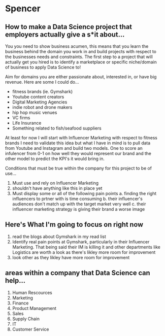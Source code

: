 # Spencer

## How to make a Data Science project that employers actually give a s*it about...

You you need to show business acumen, this means that you learn the business behind the domain you work in and build projects with respect to the businesses needs and constraints. The first step to a project that will actually get you hired is to identify a marketplace or specific niche/domain of business to apply Data Science to!

Aim for domains you are either passionate about, interested in, or have big revenue.
Here are some I could do...
* fitness brands (ie. Gymshark)
* Youtube content creators
* Digital Marketing Agencies  
* indie robot and drone makers
* hip hop music venues
* VC firms
* Life Insurance
* Something related to fish/seafood suppliers


At least for now I will start with Influencer Marketing with respect to fitness brands
I need to validate this idea but what I have in mind is to pull data from Youtube and Instagram and build two models. One to score an infulencer from 0-1 on how well they would represent our brand and the other model to predict the KPI's it would bring in.

Conditions that must be true within the company for this project to be of use...
1. Must use and rely on Influencer Marketing
2. shouldn't have anything like this in place yet
3. Must display some or all of the following pain points
a. finding the right influencers to prtner with is time consuming
b. their influencer's audiences don't match up with the target market very well
c. their influencer marketing strategy is giving their brand a worse image

## Here's What I'm going to focus on right now
1. read the blogs about Gymshark in my read list
2. Identify real pain points at Gymshark, particularly in their Influencer Marketing. That being said their IM is killing it and other departments like Logistics are worth a look as there's likley more room for improvement
3. look other as they likley have more room for improvement


## areas within a company that Data Science can help...
1. Human Rescources
2. Marketing
3. Finance
4. Product Management
5. Sales
6. Supply Chain
7. IT
8. Customer Service
